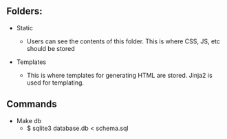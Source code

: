 ## Folders:

 - Static
    - Users can see the contents of this folder. This is where CSS, JS, etc should be stored

 - Templates
    - This is where templates for generating HTML are stored. Jinja2 is used for templating.

## Commands

 - Make db
    - $ sqlite3 database.db < schema.sql  


